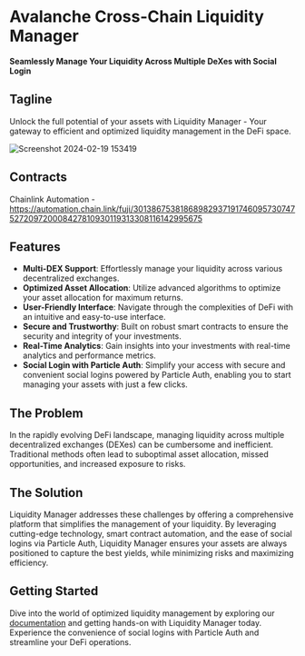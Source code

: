 # Avalanche Cross-Chain Liquidity Manager

**Seamlessly Manage Your Liquidity Across Multiple DeXes with Social Login**

## Tagline
Unlock the full potential of your assets with Liquidity Manager - Your gateway to efficient and optimized liquidity management in the DeFi space.

![Screenshot 2024-02-19 153419](https://github.com/kamalbuilds/Liquidity_Manager/assets/95926324/f1010ccd-cdf8-42c5-87fd-fa96b94a1243)


## Contracts 

Chainlink Automation - https://automation.chain.link/fuji/30138675381868982937191746095730747527209720008427810930119313308116142995675

## Features
- **Multi-DEX Support**: Effortlessly manage your liquidity across various decentralized exchanges.
- **Optimized Asset Allocation**: Utilize advanced algorithms to optimize your asset allocation for maximum returns.
- **User-Friendly Interface**: Navigate through the complexities of DeFi with an intuitive and easy-to-use interface.
- **Secure and Trustworthy**: Built on robust smart contracts to ensure the security and integrity of your investments.
- **Real-Time Analytics**: Gain insights into your investments with real-time analytics and performance metrics.
- **Social Login with Particle Auth**: Simplify your access with secure and convenient social logins powered by Particle Auth, enabling you to start managing your assets with just a few clicks.

## The Problem
In the rapidly evolving DeFi landscape, managing liquidity across multiple decentralized exchanges (DEXes) can be cumbersome and inefficient. Traditional methods often lead to suboptimal asset allocation, missed opportunities, and increased exposure to risks.

## The Solution
Liquidity Manager addresses these challenges by offering a comprehensive platform that simplifies the management of your liquidity. By leveraging cutting-edge technology, smart contract automation, and the ease of social logins via Particle Auth, Liquidity Manager ensures your assets are always positioned to capture the best yields, while minimizing risks and maximizing efficiency.

## Getting Started
Dive into the world of optimized liquidity management by exploring our [documentation](https://github.com/kamalbuilds/Liquidity_Manager) and getting hands-on with Liquidity Manager today. Experience the convenience of social logins with Particle Auth and streamline your DeFi operations.